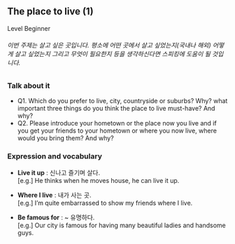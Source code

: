 ## The place to live (1)
Level Beginner
###### 이번 주제는 살고 싶은 곳입니다. 평소에 어떤 곳에서 살고 싶었는지(국내나 해외) 어떻게 살고 싶었는지 그리고 무엇이 필요한지 등을 생각하신다면 스피킹에 도움이 될 것입니다.

### Talk about it
- Q1. Which do you prefer to live, city, countryside or suburbs? Why? what important three things do you think the place to live must-have? And why?
- Q2. Please introduce your hometown or the place now you live and if you get your friends to your hometown or where you now live, where would you bring them? And why?
### Expression and vocabulary
- **Live it up** : 신나고 즐기며 살다.  
[e.g.] He thinks when he moves house, he can live it up.

- **Where I live** : 내가 사는 곳.  
[e.g.] I’m quite embarrassed to show my friends where I live.

- **Be famous for** : ~ 유명하다.  
[e.g.] Our city is famous for having many beautiful ladies and handsome guys.


